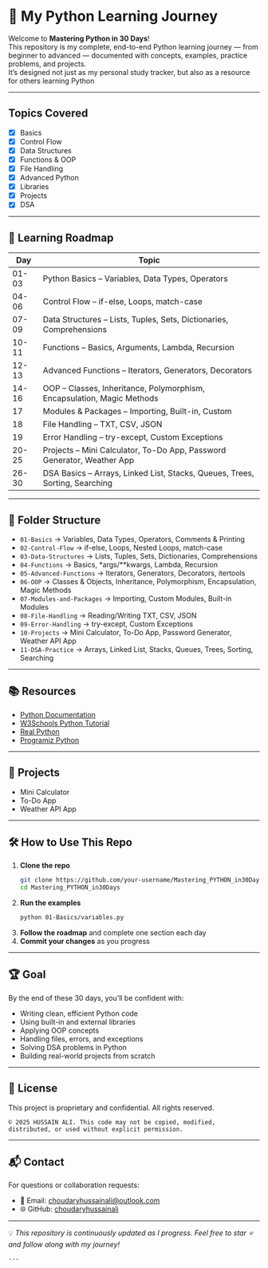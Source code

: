 # 🐍 My Python Learning Journey


Welcome to **Mastering Python in 30 Days**!  
This repository is my complete, end-to-end Python learning journey — from beginner to advanced — documented with concepts, examples, practice problems, and projects.  
It’s designed not just as my personal study tracker, but also as a resource for others learning Python

---

## Topics Covered
- [x] Basics
- [x] Control Flow
- [x] Data Structures
- [x] Functions & OOP
- [x] File Handling
- [x] Advanced Python
- [x] Libraries
- [x] Projects
- [x] DSA

---


## 📅 Learning Roadmap
| Day  | Topic |
|------|-------|
| 01-03 | Python Basics – Variables, Data Types, Operators |
| 04-06 | Control Flow – if-else, Loops, match-case |
| 07-09 | Data Structures – Lists, Tuples, Sets, Dictionaries, Comprehensions |
| 10-11 | Functions – Basics, Arguments, Lambda, Recursion |
| 12-13 | Advanced Functions – Iterators, Generators, Decorators |
| 14-16 | OOP – Classes, Inheritance, Polymorphism, Encapsulation, Magic Methods |
| 17    | Modules & Packages – Importing, Built-in, Custom |
| 18    | File Handling – TXT, CSV, JSON |
| 19    | Error Handling – try-except, Custom Exceptions |
| 20-25 | Projects – Mini Calculator, To-Do App, Password Generator, Weather App |
| 26-30 | DSA Basics – Arrays, Linked List, Stacks, Queues, Trees, Sorting, Searching 

---

## 📂 Folder Structure

- `01-Basics` → Variables, Data Types, Operators, Comments & Printing
- `02-Control-Flow` → if-else, Loops, Nested Loops, match-case
- `03-Data-Structures` → Lists, Tuples, Sets, Dictionaries, Comprehensions
- `04-Functions` → Basics, *args/**kwargs, Lambda, Recursion
- `05-Advanced-Functions` → Iterators, Generators, Decorators, itertools
- `06-OOP` → Classes & Objects, Inheritance, Polymorphism, Encapsulation, Magic Methods
- `07-Modules-and-Packages` → Importing, Custom Modules, Built-in Modules
- `08-File-Handling` → Reading/Writing TXT, CSV, JSON
- `09-Error-Handling` → try-except, Custom Exceptions
- `10-Projects` → Mini Calculator, To-Do App, Password Generator, Weather API App
- `11-DSA-Practice` → Arrays, Linked List, Stacks, Queues, Trees, Sorting, Searching
---

## 📚 Resources
- [Python Documentation](https://docs.python.org/3/)
- [W3Schools Python Tutorial](https://www.w3schools.com/python/)
- [Real Python](https://realpython.com/)
- [Programiz Python](https://www.programiz.com/python-programming)
---

## 🚀 Projects
- Mini Calculator
- To-Do App
- Weather API App

---


## 🛠 How to Use This Repo
1. **Clone the repo**  
   ```bash
   git clone https://github.com/your-username/Mastering_PYTHON_in30Days.git
   cd Mastering_PYTHON_in30Days
   ```
2. **Run the examples**  
   ```bash
   python 01-Basics/variables.py
   ```
3. **Follow the roadmap** and complete one section each day  
4. **Commit your changes** as you progress

---

## 🏆 Goal
By the end of these 30 days, you’ll be confident with:
- Writing clean, efficient Python code  
- Using built-in and external libraries  
- Applying OOP concepts  
- Handling files, errors, and exceptions  
- Solving DSA problems in Python  
- Building real-world projects from scratch  

---

## 📄 License

This project is proprietary and confidential. All rights reserved.

```
© 2025 HUSSAIN ALI. This code may not be copied, modified, distributed, or used without explicit permission.
```

---

## 📬 Contact

For questions or collaboration requests:

* 📧 Email: [choudaryhussainali@outlook.com](mailto:choudaryhussainali@outlook.com)
* 🌐 GitHub: [choudaryhussainali](https://github.com/choudaryhussainali)

---

💡 *This repository is continuously updated as I progress. Feel free to star ⭐ and follow along with my journey!*
```
---

